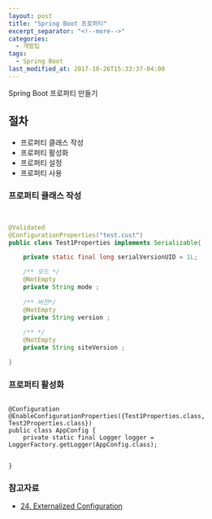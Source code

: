 ```yaml
---
layout: post
title: "Spring Boot 프로퍼티"
excerpt_separator: "<!--more-->"
categories:
  - 개발팁
tags:
  - Spring Boot
last_modified_at: 2017-10-26T15:33:37-04:00
---
```


Spring Boot 프로퍼티 만들기 

## 절차
* 프로퍼티 클래스 작성 
* 프로퍼티 활성화 
* 프로퍼티 설정 
* 프로퍼티 사용 


### 프로퍼티 클래스 작성 
```java


@Validated
@ConfigurationProperties("test.cust")
public class Test1Properties implements Serializable{

	private static final long serialVersionUID = 1L;

	/** 모드 */
	@NotEmpty
	private String mode ;
	
	/** 버전*/
	@NotEmpty
	private String version ;
	
	/** */
	@NotEmpty
	private String siteVersion ;

}

```

### 프로퍼티 활성화 
```

@Configuration
@EnableConfigurationProperties({Test1Properties.class, Test2Properties.class})
public class AppConfig {
	private static final Logger logger = LoggerFactory.getLogger(AppConfig.class);
	
 
}

```

### 참고자료
* [24. Externalized Configuration](https://docs.spring.io/spring-boot/docs/current/reference/html/boot-features-external-config.html)